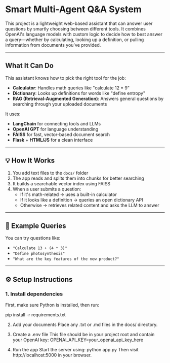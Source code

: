 #  Smart Multi-Agent Q&A System

This project is a lightweight web-based assistant that can answer user questions by smartly choosing between different tools. It combines OpenAI's language models with custom logic to decide how to best answer a query—whether by calculating, looking up a definition, or pulling information from documents you've provided.

---

##  What It Can Do

This assistant knows how to pick the right tool for the job:

- **Calculator**: Handles math queries like "calculate 12 * 9"
-  **Dictionary**: Looks up definitions for words like "define entropy"
-  **RAG (Retrieval-Augmented Generation)**: Answers general questions by searching through your uploaded documents

It uses:
- **LangChain** for connecting tools and LLMs
- **OpenAI GPT** for language understanding
- **FAISS** for fast, vector-based document search
- **Flask** + **HTML/JS** for a clean interface

---

## 💡 How It Works

1. You add text files to the `docs/` folder
2. The app reads and splits them into chunks for better searching
3. It builds a searchable vector index using FAISS
4. When a user submits a question:
   - If it's math-related → uses a built-in calculator
   - If it looks like a definition → queries an open dictionary API
   - Otherwise → retrieves related content and asks the LLM to answer

---

## 🧪 Example Queries

You can try questions like:

- `"Calculate 13 + (4 * 3)"`
- `"Define photosynthesis"`
- `"What are the key features of the new product?"`

---

## ⚙️ Setup Instructions

### 1. Install dependencies

First, make sure Python is installed, then run:

pip install -r requirements.txt

2. Add your documents
Place any .txt or .md files in the docs/ directory.

3. Create a .env file
This file should be in your project root and contain your OpenAI key:
OPENAI_API_KEY=your_openai_api_key_here

4. Run the app
Start the server using:
python app.py
Then visit http://localhost:5000 in your browser.
